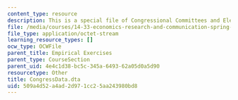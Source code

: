 ```yaml
---
content_type: resource
description: This is a special file of Congressional Committees and Election Results.
file: /media/courses/14-33-economics-research-and-communication-spring-2012/509a4d52a4ad2d971cc25aa243980bd8_CongressData.dta
file_type: application/octet-stream
learning_resource_types: []
ocw_type: OCWFile
parent_title: Empirical Exercises
parent_type: CourseSection
parent_uid: 4e4c1d38-bc5c-345a-6493-62a05d0a5d90
resourcetype: Other
title: CongressData.dta
uid: 509a4d52-a4ad-2d97-1cc2-5aa243980bd8
---
```

